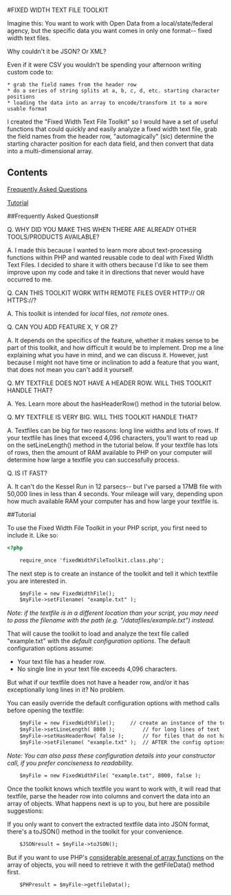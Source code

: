 #FIXED WIDTH TEXT FILE TOOLKIT

Imagine this: You want to work with Open Data from a local/state/federal agency, but the specific data you want comes in only one format-- fixed width text files. 

Why couldn't it be JSON? Or XML?

Even if it were CSV you wouldn't be spending your afternoon writing custom code to:

	* grab the field names from the header row 
	* do a series of string splits at a, b, c, d, etc. starting character positions 
	* loading the data into an array to encode/transform it to a more usable format

I created the "Fixed Width Text File Toolkit" so I would have a set of useful functions that could quickly and easily analyze a fixed width text file, grab the field names from the header row, "automagically" (sic) determine the starting character position for each data field, and then convert that data into a multi-dimensional array.

## Contents

[Frequently Asked Questions](#frequently-asked-questions)

[Tutorial](#tutorial)

##Frequently Asked Questions#

Q. WHY DID YOU MAKE THIS WHEN THERE ARE ALREADY OTHER TOOLS/PRODUCTS AVAILABLE?

A. I made this because I wanted to learn more about text-processing functions within PHP and wanted reusable code to deal with Fixed Width Text Files. I decided to share it with others because I'd like to see them improve upon my code and take it in directions that never would have occurred to me.

Q. CAN THIS TOOLKIT WORK WITH REMOTE FILES OVER HTTP:// OR HTTPS://?

A. This toolkit is intended for *local* files, _not remote_ ones. 

Q. CAN YOU ADD FEATURE X, Y OR Z?

A. It depends on the specifics of the feature, whether it makes sense to be part of this toolkit, and how difficult it would be to implement. Drop me a line explaining what you have in mind, and we can discuss it. However, just because I might not have time or inclination to add a feature that you want, that does not mean you can't add it yourself.

Q. MY TEXTFILE DOES NOT HAVE A HEADER ROW. WILL THIS TOOLKIT HANDLE THAT?

A. Yes. Learn more about the hasHeaderRow() method in the tutorial below.

Q. MY TEXTFILE IS VERY BIG. WILL THIS TOOLKIT HANDLE THAT?

A. Textfiles can be big for two reasons: long line widths and lots of rows. If your textfile has lines that exceed 4,096 characters, you'll want to read up on the setLineLength() method in the tutorial below. If your textfile has lots of rows, then the amount of RAM available to PHP on your computer will determine how large a textfile you can successfully process.

Q. IS IT FAST?

A. It can't do the Kessel Run in 12 parsecs-- but I've parsed a 17MB file with 50,000 lines in less than 4 seconds. Your mileage will vary, depending upon how much available RAM your computer has and how large your textfile is.

##Tutorial

To use the Fixed Width File Toolkit in your PHP script, you first need to include it. Like so:

```html
<?php

	require_once 'fixedWidthFileToolkit.class.php';
```

The next step is to create an instance of the toolkit and tell it which textfile you are interested in.

```html
	$myFile = new FixedWidthFile();
	$myFile->setFilename( "example.txt" );
```

*Note: if the textfile is in a different location than your script, you may need to pass the filename with the path (e.g. "/datafiles/example.txt") instead.*

That will cause the toolkit to load and analyze the text file called "example.txt" with the *default configuration options*. 
The default configuration options assume:

* Your text file has a header row.
* No single line in your text file exceeds 4,096 characters.

But what if our textfile does not have a header row, and/or it has exceptionally long lines in it? No problem.

You can easily override the default configuration options with method calls before opening the textfile:

```html
	$myFile = new FixedWidthFile();		// create an instance of the toolkit
	$myFile->setLineLength( 8000 );        	// for long lines of text
	$myFile->setHasHeaderRow( false );     	// for files that do not have a header row
	$myFile->setFilename( "example.txt" ); 	// AFTER the config options are set, you tell it the filename
```

*Note: You can also pass these configuration details into your constructor call, if you prefer conciseness to readability.*

```html
	$myFile = new FixedWidthFile( "example.txt", 8000, false );
```

Once the toolkit knows which textfile you want to work with, it will read that textfile, parse the header row into columns and convert the data into an array of objects. What happens next is up to you, but here are possibile suggestions:

If you only want to convert the extracted textfile data into JSON format, there's a toJSON() method in the toolkit for your convenience.

```html
	$JSONresult = $myFile->toJSON();
```

But if you want to use PHP's [considerable aresenal of array functions](http://php.net/manual/en/ref.array.php) on the array of objects, you will need to retrieve it with the getFileData() method first.

```html
	$PHPresult = $myFile->getfileData();
```
